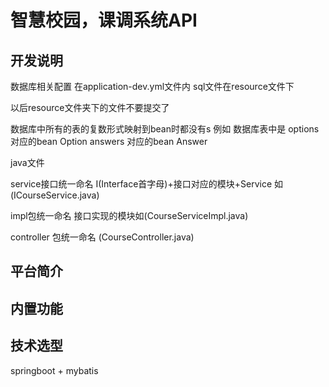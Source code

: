 # 智慧校园，课调系统API

## 开发说明

数据库相关配置 在application-dev.yml文件内
sql文件在resource文件下


以后resource文件夹下的文件不要提交了


数据库中所有的表的复数形式映射到bean时都没有s  例如  数据库表中是  options  对应的bean  Option     answers 对应的bean Answer

java文件

service接口统一命名       I(Interface首字母)+接口对应的模块+Service  如(ICourseService.java)

impl包统一命名    接口实现的模块如(CourseServiceImpl.java)

controller 包统一命名 (CourseController.java)



## 平台简介



## 内置功能




## 技术选型
springboot + mybatis